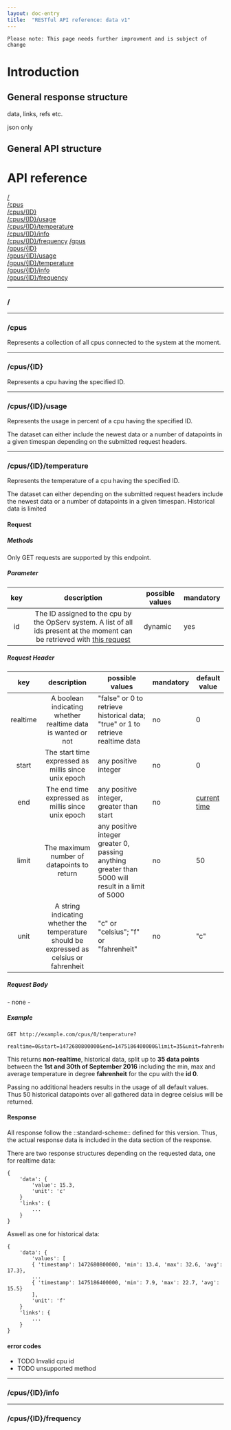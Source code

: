 ```yaml
---
layout: doc-entry
title:  "RESTful API reference: data v1"
---
```


    Please note: This page needs further improvment and is subject of change

# Introduction

## General response structure

data, links, refs etc.

json only

## General API structure

# API reference

[/](#)  
[/cpus](#cpus)  
[/cpus/{ID}](#cpusid)  
[/cpus/{ID}/usage](#cpusidusage)  
[/cpus/{ID}/temperature](#cpusidtemperature)  
[/cpus/{ID}/info](#cpusidinfo)  
[/cpus/{ID}/frequency](#cpusidfrequency)
[/gpus](#gpus)  
[/gpus/{ID}](#gpusid)  
[/gpus/{ID}/usage](#gpusidusage)  
[/gpus/{ID}/temperature](#gpusidtemperature)  
[/gpus/{ID}/info](#gpusidinfo)  
[/gpus/{ID}/frequency](#gpusidfrequency) 


___
### /

___
### /cpus
Represents a collection of all cpus connected to the system at the moment.

___
### /cpus/{ID}
Represents a cpu having the specified ID.

___
### /cpus/{ID}/usage
Represents the usage in percent of a cpu having the specified ID.

The dataset can either include the newest data or a number of datapoints in a given timespan depending on the submitted request headers.  

___
### /cpus/{ID}/temperature
Represents the temperature of a cpu having the specified ID.

The dataset can either depending on the submitted request headers include the newest data or a number of datapoints in a given timespan. Historical data is limited 

#### Request

##### Methods

Only GET requests are supported by this endpoint.

##### Parameter

|key|description|possible values|mandatory|
|:---:|:-----:|---|---|
|id|The ID assigned to the cpu by the OpServ system. A list of all ids present at the moment can be retrieved with [this request](#cpus)|dynamic|yes|

##### Request Header

|key|description|possible values|mandatory|default value|
|:---:|:-----:|---|---|---|
|realtime|A boolean indicating whether realtime data is wanted or not|"false" or 0 to retrieve historical data; "true" or 1 to retrieve realtime data|no|0|
|start|The start time expressed as millis since unix epoch|any positive integer|no|0|
|end|The end time expressed as millis since unix epoch|any positive integer, greater than start|no|[current time](https://currentmillis.com/)|
|limit|The maximum number of datapoints to return|any positive integer greater 0, passing anything greater than 5000 will result in a limit of 5000|no|50|
|unit|A string indicating whether the temperature should be expressed as celsius or fahrenheit|"c" or "celsius"; "f" or "fahrenheit"|no|"c"|

##### Request Body

\- none -

##### Example

    GET http://example.com/cpus/0/temperature?
            realtime=0&start=1472680800000&end=1475186400000&limit=35&unit=fahrenheit

This returns **non-realtime**, historical data, split up to **35 data points** between the **1st and 30th of September 2016** including the min, max and average temperature in degree **fahrenheit** for the cpu with the **id 0**.

Passing no additional headers results in the usage of all default values. Thus 50 historical datapoints over all gathered data in degree celsius will be returned.

#### Response

All response follow the ::standard-scheme:: defined for this version.
Thus, the actual response data is included in the data section of the response.

There are two response structures depending on the requested data, one for realtime data:

    {  
        'data': {
            'value': 15.3,
            'unit': 'c'
        }
        'links': {
            ...
        }
    }

Aswell as one for historical data:

    {  
        'data': {
            'values': [
            { 'timestamp': 1472680800000, 'min': 13.4, 'max': 32.6, 'avg': 17.3},
            ...
            { 'timestamp': 1475186400000, 'min': 7.9, 'max': 22.7, 'avg': 15.5}
            ],
            'unit': 'f'
        }
        'links': {
            ...
        }
    }

#### error codes

- TODO Invalid cpu id
- TODO unsupported method

___
### /cpus/{ID}/info

___
### /cpus/{ID}/frequency